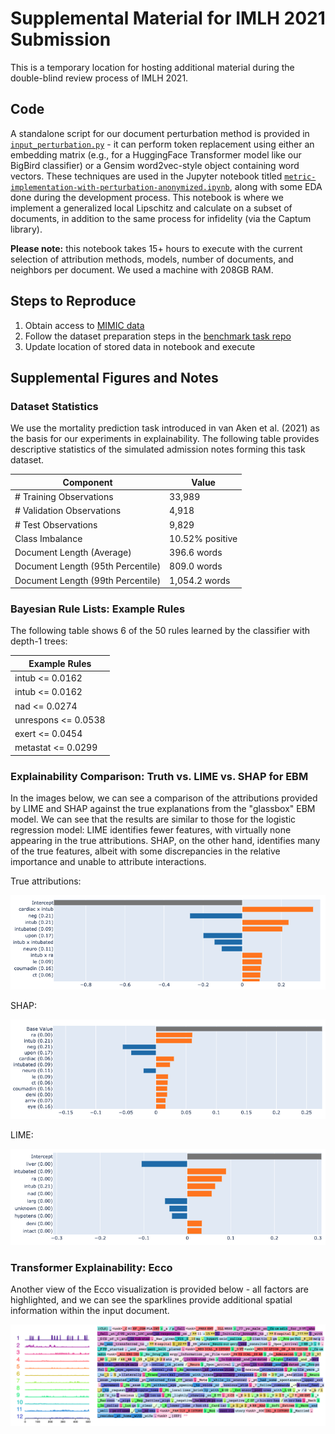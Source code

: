 # Supplemental Material for IMLH 2021 Submission
This is a temporary location for hosting additional material during the double-blind review process of IMLH 2021. 

## Code 
A standalone script for our document perturbation method is provided in [`input_perturbation.py`](./input_perturbation.py) - it can perform token replacement using either an embedding matrix (e.g., for a HuggingFace Transformer model like our BigBird classifier) or a Gensim word2vec-style object containing word vectors. These techniques are used in the Jupyter notebook titled [`metric-implementation-with-perturbation-anonymized.ipynb`](./metric-implementation-with-perturbation-anonymized.ipynb), along with some EDA done during the development process. This notebook is where we implement a generalized local Lipschitz and calculate on a subset of documents, in addition to the same process for infidelity (via the Captum library).

**Please note:** this notebook takes 15+ hours to execute with the current selection of attribution methods, models, number of documents, and neighbors per document. We used a machine with 208GB RAM.

## Steps to Reproduce
1. Obtain access to [MIMIC data](http://mimic.physionet.org/)
2. Follow the dataset preparation steps in the [benchmark task repo](https://github.com/bvanaken/clinical-outcome-prediction)
3. Update location of stored data in notebook and execute

## Supplemental Figures and Notes
### Dataset Statistics
We use the mortality prediction task introduced in van Aken et al. (2021) as the basis for our experiments in explainability. The following table provides descriptive statistics of the simulated admission notes forming this task dataset.

| Component | Value |
| ----- | ----- |
| # Training Observations   | 33,989 |
| # Validation Observations | 4,918 |
| # Test Observations       | 9,829 |
| Class Imbalance           | 10.52\% positive |
| Document Length (Average) | 396.6 words |
| Document Length (95th Percentile) | 809.0 words |
| Document Length (99th Percentile) | 1,054.2 words |

### Bayesian Rule Lists: Example Rules
The following table shows 6 of the 50 rules learned by the classifier with depth-1 trees:

| Example Rules | 
| ----- |
| intub <= 0.0162 |
| intub <= 0.0162 |
| nad <= 0.0274 |
| unrespons <= 0.0538 |
| exert <= 0.0454 |
| metastat <= 0.0299 |

### Explainability Comparison: Truth vs. LIME vs. SHAP for EBM
In the images below, we can see a comparison of the attributions provided by LIME and SHAP against the true explanations from the "glassbox" EBM model. We can see that the results are similar to those for the logistic regression model: LIME identifies fewer features, with virtually none appearing in the true attributions. SHAP, on the other hand, identifies many of the true features, albeit with some discrepancies in the relative importance and unable to attribute interactions.

True attributions:

![](img/interpret_ebm_truth.png)

SHAP:

![](img/interpret_ebm_shap.png)

LIME:

![](img/interpret_ebm_lime.png)


### Transformer Explainability: Ecco
Another view of the Ecco visualization is provided below - all factors are highlighted, and we can see the sparklines provide additional spatial information within the input document.

![](img/ecco_all.png)